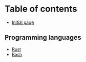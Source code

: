# Table of contents

* [Initial page](README.md)

## Programming languages

* [Rust](languages/rust.md)
* [Bash](languages/untitled-1.md)

